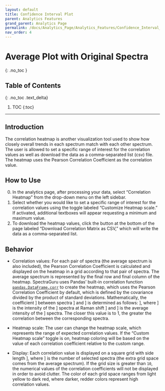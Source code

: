 ```yaml
---
layout: default
title: Confidence Interval Plot
parent: Analytics Features
grand_parent: Analytics Page
permalink: /docs/Analytics_Page/Analytics_Features/Confidence_Interval_Plot/
nav_order: 4
---
```


# Average Plot with Original Spectra
{: .no_toc }

## Table of Contents
{: .no_toc .text_delta}

1. TOC
{:toc}

---

## Introduction

The correlation heatmap is another visualization tool used to show how closely overall trends in each spectrum match with each other spectrum. The user is allowed to set a specific range of interest for the correlation values as well as download the data as a comma-separated list (csv) file. The heatmap uses the Pearson Correlation Coefficient as the correlation value.

## How to Use

0. In the analytics page, after processing your data, select “Correlation Heatmap” from the drop-down menu on the left sidebar.
1. Select whether you would like to set a specific range of interest for the correlation values using the toggle labeled “Customize Heatmap scale.” If activated, additional textboxes will appear requesting a minimum and maximum value.
2. To download the heatmap values, click the button at the bottom of the page labeled “Download Correlation Matrix as CSV,” which will write the data as a comma-separated list.

## Behavior

- Correlation values: For each pair of spectra (the average spectrum is also included), the Pearson Correlation Coefficient is calculated and displayed on the heatmap in a grid according to that pair of spectra. The average spectrum is represented by the final row and final column of the heatmap. SpectraGuru uses Pandas’ built-in correlation function [`pandas.DataFrame.corr`](https://pandas.pydata.org/pandas-docs/stable/reference/api/pandas.DataFrame.corr.html) to create the heatmap, which uses the Pearson Correlation Coefficient by default, which is defined by the covariance divided by the product of standard deviations. Mathematically, the coefficient ] between spectra ] and ] is determined as follows: ], where ] is the intensity of the ] spectra at Raman shift ] and ] is the average intensity of the ] spectra. The closer this value is to 1, the greater the correlation between the corresponding spectra.

- Heatmap scale: The user can change the heatmap scale, which represents the range of expected correlation values. If the “Custom Heatmap scale” toggle is on, heatmap coloring will be based on the value of each correlation coefficient relative to the custom range.

- Display: Each correlation value is displayed on a square grid with side length ], where ] is the number of selected spectra (the extra grid space comes from the average spectrum). If the grid size is greater than `10`, the numerical values of the correlation coefficients will not be displayed in order to avoid clutter. The color of each grid space ranges from light yellow to dark red, where darker, redder colors represent high correlation values.
